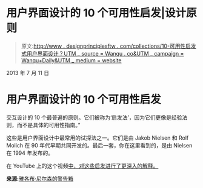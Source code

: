 # 用户界面设计的 10 个可用性启发|设计原则

> 原文:[http://www . designprinciplesftw . com/collections/10-可用性启发式用户界面设计？UTM _ source = Wanqu . co&UTM _ campaign = Wanqu+Daily&UTM _ medium = website](http://www.designprinciplesftw.com/collections/10-usability-heuristics-for-user-interface-design?utm_source=wanqu.co&utm_campaign=Wanqu+Daily&utm_medium=website)

2013 年 7 月 11 日

# 用户界面设计的 10 个可用性启发

交互设计的 10 个最普遍的原则。它们被称为‘启发法’，因为它们更像是经验法则，而不是具体的可用性指南。”

这些是用户界面设计中最常用的试探法之一。它们是由 Jakob Nielsen 和 Rolf Molich 在 90 年代早期共同开发的。最后一套，你在这里看到的，是由 Nielsen 在 1994 年发布的。

在 YouTube 上的这个视频[中，对这些启发进行了更深入的解释。](http://youtu.be/hWc0Fd2AS3s)

**来源:**[雅各布·尼尔森的警告箱](http://www.nngroup.com/articles/ten-usability-heuristics/)